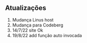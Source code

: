 ## Atualizações

1. Mudança Linus host
2. Mudança para Codeberg
3. 14/7/22 site Ok
4. 19/8/22 add função auto invocada